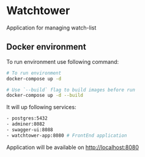 # Watchtower

Application for managing watch-list

## Docker environment

To run environment use following command:

```sh
# To run environment
docker-compose up -d

# Use `--build` flag to build images before run
docker-compose up -d --build
```

It will up following services:

```sh
- postgres:5432
- adminer:8082
- swagger-ui:8088
- watchtower-app:8080 # FrontEnd application
```

Application will be available on [http://localhost:8080](http://localhost:8080)
